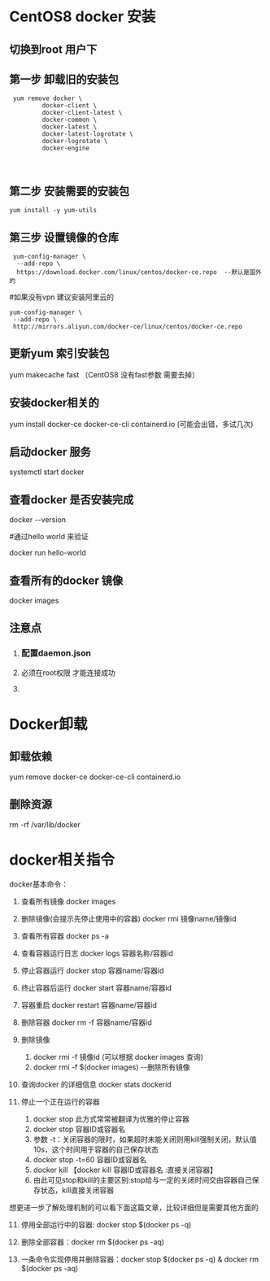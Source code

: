 

# CentOS8 docker 安装

##  切换到root 用户下



##   第一步 卸载旧的安装包

```
 yum remove docker \
         docker-client \
         docker-client-latest \
         docker-common \
         docker-latest \
         docker-latest-logrotate \
         docker-logrotate \
         docker-engine
```



​         

##   第二步  安装需要的安装包

```
yum install -y yum-utils
```



##    第三步 设置镜像的仓库

```
 yum-config-manager \
  --add-repo \
  https://download.docker.com/linux/centos/docker-ce.repo  --默认是国外的
```

\#如果没有vpn 建议安装阿里云的   

```
yum-config-manager \
 --add-repo \
 http://mirrors.aliyun.com/docker-ce/linux/centos/docker-ce.repo
```



##    更新yum 索引安装包

yum makecache fast （CentOS8 没有fast参数 需要去掉）

##    安装docker相关的

 yum install docker-ce docker-ce-cli containerd.io (可能会出错，多试几次)

##    启动docker 服务

 systemctl start docker

##   查看docker 是否安装完成

 docker --version

 \#通过hello world 来验证

 docker run hello-world

##   查看所有的docker 镜像

 docker images

##   注意点

1. ### 配置daemon.json

2. 必须在root权限 才能连接成功

3. 

#  Docker卸载

##  卸载依赖

yum remove docker-ce docker-ce-cli containerd.io

##  删除资源

rm -rf /var/lib/docker

# docker相关指令

docker基本命令：

1. 查看所有镜像 docker images

2. 删除镜像(会提示先停止使用中的容器) docker rmi 镜像name/镜像id

3. 查看所有容器 docker ps -a

4. 查看容器运行日志 docker logs 容器名称/容器id

5. 停止容器运行 docker stop 容器name/容器id

6. 终止容器后运行 docker start 容器name/容器id

7. 容器重启 docker restart 容器name/容器id

8. 删除容器 docker rm  -f 容器name/容器id 

9. 删除镜像
   1. docker rmi -f 镜像id (可以根据 docker images 查询)
   2. docker rmi -f $(docker images) --删除所有镜像

10. 查询docker 的详细信息 docker stats dockerid

11. 停止一个正在运行的容器 
    1. docker stop 此方式常常被翻译为优雅的停止容器
    2. docker stop 容器ID或容器名 
    3. 参数 -t：关闭容器的限时，如果超时未能关闭则用kill强制关闭，默认值10s，这个时间用于容器的自己保存状态 
    4. docker stop -t=60 容器ID或容器名
    5. docker kill  【docker kill 容器ID或容器名 :直接关闭容器】
    6. 由此可见stop和kill的主要区别:stop给与一定的关闭时间交由容器自己保存状态，kill直接关闭容器

想更进一步了解处理机制的可以看下面这篇文章，比较详细但是需要其他方面的 

11. 停用全部运行中的容器:  docker stop $(docker ps -q) 

12. 删除全部容器：docker rm $(docker ps -aq) 

13. 一条命令实现停用并删除容器：docker stop $(docker ps -q) & docker rm $(docker ps -aq)



